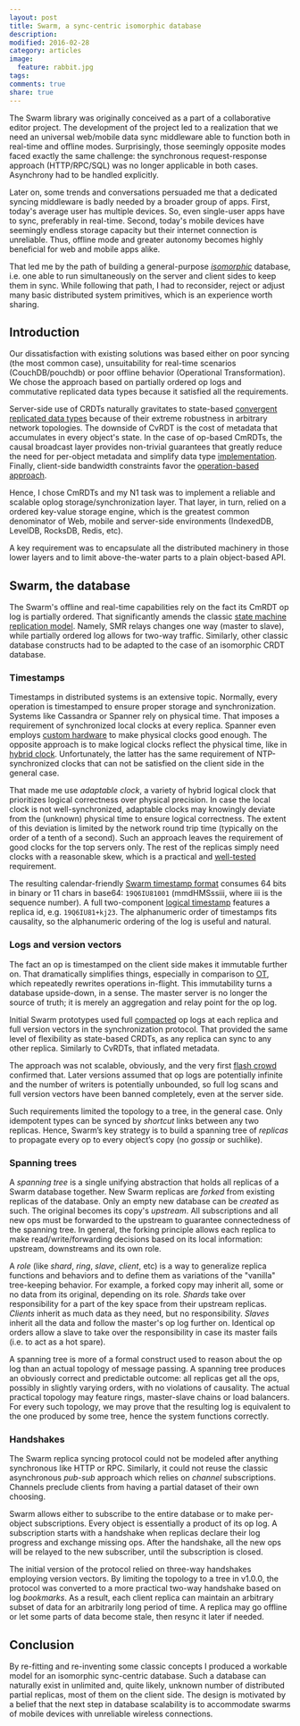 ```yaml
---
layout: post
title: Swarm, a sync-centric isomorphic database
description:
modified: 2016-02-28
category: articles
image:
  feature: rabbit.jpg
tags:
comments: true
share: true
---
```


The Swarm library was originally conceived as a part of a collaborative editor project. The development of the project led to a realization that we need an universal web/mobile data sync middleware able to function both in real-time and offline modes.
Surprisingly, those seemingly opposite modes faced exactly the same challenge: the synchronous request-response approach (HTTP/RPC/SQL) was no longer applicable in both cases. Asynchrony had to be handled explicitly.

Later on, some trends and conversations persuaded me that a dedicated syncing middleware is badly needed by a broader group of apps. First, today's average user has multiple devices. So, even single-user apps have to sync, preferably in real-time. Second, today's mobile devices have seemingly endless storage capacity but their internet connection is unreliable. Thus, offline mode and greater autonomy becomes highly beneficial for web and mobile apps alike.

That led me by the path of building a general-purpose [*isomorphic*][iso] database, i.e. one able to run simultaneously on the server and client sides to keep them in sync. While following that path, I had to reconsider, reject or adjust many basic distributed system primitives, which is an experience worth sharing.

## Introduction

Our dissatisfaction with existing solutions was based either on poor syncing (the most common case), unsuitability for real-time scenarios (CouchDB/pouchdb) or poor offline behavior (Operational Transformation). We chose the approach based on partially ordered op logs and commutative replicated data types because it satisfied all the requirements.

Server-side use of CRDTs naturally gravitates to state-based [convergent replicated data types][riak] because of their extreme robustness in arbitrary network topologies. The downside of CvRDT is the cost of metadata that accumulates in every object's state. In the case of op-based CmRDTs, the causal broadcast layer provides non-trivial guarantees that greatly reduce the need for per-object metadata and simplify data type [implementation][counters]. Finally, client-side bandwidth constraints favor the [operation-based approach][googledocs].

Hence, I chose CmRDTs and my N1 task was to implement a reliable and scalable oplog storage/synchronization layer. That layer, in turn, relied on a ordered key-value storage engine, which is the greatest common denominator of Web, mobile and server-side environments (IndexedDB, LevelDB, RocksDB, Redis, etc).

A key requirement was to encapsulate all the distributed machinery in those lower layers and to limit above-the-water parts to a plain object-based API.

## Swarm, the database

The Swarm's offline and real-time capabilities rely on the fact its CmRDT op log is partially ordered. That significantly amends the classic [state machine replication model][smr]. Namely, SMR relays changes one way (master to slave), while partially ordered log allows for two-way traffic. Similarly, other classic database constructs had to be adapted to the case of an isomorphic CRDT database.

### Timestamps

Timestamps in distributed systems is an extensive topic. Normally, every operation is timestamped to ensure proper storage and synchronization. Systems like Cassandra or Spanner rely on physical time. That imposes a requirement of synchronized local clocks at every replica. Spanner even employs [custom hardware][spanner] to make physical clocks good enough.
The opposite approach is to make logical clocks reflect the physical time, like in [hybrid clock][buffalo]. Unfortunately, the latter has the same requirement of NTP-synchronized clocks that can not be satisfied on the client side in the general case.

That made me use *adaptable clock*, a variety of hybrid logical clock that prioritizes logical correctness over physical precision. In case the local clock is not well-synchronized, adaptable clocks may knowingly deviate from the (unknown) physical time to ensure logical correctness. The extent of this deviation is limited by the network round trip time (typically on the order of a tenth of a second). Such an approach leaves the requirement of good clocks for the top servers only. The rest of the replicas simply need clocks with a reasonable skew, which is a practical and [well-tested][ledbat] requirement.

The resulting calendar-friendly [Swarm timestamp format][swarm-adaptable] consumes 64 bits in binary or 11 chars in base64: `19Q6IU81001` (mmdHMSssiii, where iii is the sequence number).
A full two-component [logical timestamp][lamp] features a replica id, e.g. `19Q6IU81+kj23`. The alphanumeric order of timestamps fits causality, so the alphanumeric ordering of the log is useful and natural.

### Logs and version vectors

The fact an op is timestamped on the client side makes it immutable further on. That dramatically simplifies things, especially in comparison to [OT][googledocs], which repeatedly rewrites operations in-flight. This immutability turns a database upside-down, in a sense. The master server is no longer the source of truth; it is merely an aggregation and relay point for the op log.

Initial Swarm prototypes used full [compacted][compact] op logs at each replica and full version vectors in the synchronization protocol. That provided the same level of flexibility as state-based CRDTs, as any replica can sync to any other replica. Similarly to CvRDTs, that inflated metadata.

The approach was not scalable, obviously, and the very first [flash crowd][HN] confirmed that. Later versions assumed that op logs are potentially infinite and the number of writers is potentially unbounded, so full log scans and full version vectors have been banned completely, even at the server side.

Such requirements limited the topology to a tree, in the general case. Only idempotent types can be synced by *shortcut* links between any two replicas. Hence, Swarm’s key strategy is to build a spanning tree of *replicas* to propagate every op to every object’s copy (no *gossip* or suchlike).

### Spanning trees

A *spanning tree* is a single unifying abstraction that holds all replicas of a Swarm database together. New Swarm replicas are *forked* from existing replicas of the database. Only an empty new database can be *created* as such. The original becomes its copy's *upstream*. All subscriptions and all new ops must be forwarded to the upstream to guarantee connectedness of the spanning tree. In general, the forking principle allows each replica to make read/write/forwarding decisions based on its local information: upstream, downstreams and its own role.

A *role* (like *shard*, *ring*, *slave*, *client*, etc) is a way to generalize replica functions and behaviors and to define them as variations of the "vanilla" tree-keeping behavior. For example, a forked copy may inherit all, some or no data from its original, depending on its role. *Shards* take over responsibility for a part of the key space from their upstream replicas. *Clients* inherit as much data as they need, but no responsibility. *Slaves* inherit all the data and follow the master's op log further on. Identical op orders allow a slave to take over the responsibility in case its master fails (i.e. to act as a hot spare).

A spanning tree is more of a formal construct used to reason about the op log than an actual topology of message passing. A spanning tree produces an obviously correct and predictable outcome: all replicas get all the ops, possibly in slightly varying orders, with no violations of causality. The actual practical topology may feature rings, master-slave chains or load balancers. For every such topology, we may prove that the resulting log is equivalent to the one produced by some tree, hence the system functions correctly.

### Handshakes

The Swarm replica syncing protocol could not be modeled after anything synchronous like HTTP or RPC. Similarly, it could not reuse the classic asynchronous *pub-sub* approach which relies on *channel* subscriptions. Channels preclude clients from having a partial dataset of their own choosing.

Swarm allows either to subscribe to the entire database or to make per-object subscriptions. Every object is essentially a product of its op log. A subscription starts with a handshake when replicas declare their log progress and exchange missing ops. After the handshake, all the new ops will be relayed to the new subscriber, until the subscription is closed.

The initial version of the protocol relied on three-way handshakes employing version vectors. By limiting the topology to a tree in v1.0.0, the protocol was converted to a more practical two-way handshake based on log *bookmarks*. As a result, each client replica can maintain an arbitrary subset of data for an arbitrarily long period of time. A replica may go offline or let some parts of data become stale, then resync it later if needed.


## Conclusion

By re-fitting and re-inventing some classic concepts I produced a workable model for an isomorphic sync-centric database. Such a database can naturally exist in unlimited and, quite likely, unknown number of distributed partial replicas, most of them on the client side. The design is motivated by a belief that the next step in database scalability is to accommodate swarms of mobile devices with unreliable wireless connections.

[googledocs]: http://googledrive.blogspot.ru/2010/09/whats-different-about-new-google-docs.html
[smr]: http://research.microsoft.com/en-us/um/people/lamport/pubs/implementation.pdf
[spanner]: http://static.googleusercontent.com/media/research.google.com/en//archive/spanner-osdi2012.pdf
[buffalo]: http://www.cse.buffalo.edu/tech-reports/2014-04.pdf
[swarm-adaptable]: AdaptableClock.js
[HN]: https://news.ycombinator.com/item?id=8453036
[compact]: https://cwiki.apache.org/confluence/display/KAFKA/Log+Compaction
[counters]: http://hal.upmc.fr/inria-00555588/document "Section 3.1.1, op-based counter"
[iso]: http://isomorphic.net/ "'isomorphic' in the sense of 'isomorphic js app'"
[riak]: http://docs.basho.com/riak/latest/dev/using/data-types/
[lamp]: https://en.wikipedia.org/wiki/Lamport_timestamps
[ledbat]: https://en.wikipedia.org/wiki/LEDBAT
